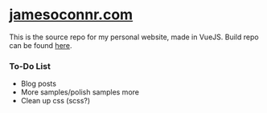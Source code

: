 # [jamesoconnr.com](https://jamesoconnr.com/)
This is the source repo for my personal website, made in VueJS. Build repo can be found [here](https://github.com/jamesoconnr/jamesoconnr.com).

### To-Do List
- Blog posts
- More samples/polish samples more
- Clean up css (scss?)